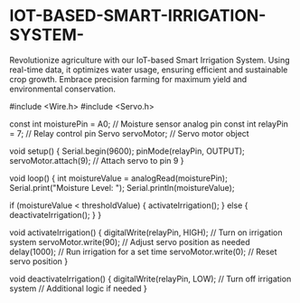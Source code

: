 # IOT-BASED-SMART-IRRIGATION-SYSTEM-
Revolutionize agriculture with our IoT-based Smart Irrigation System. Using real-time data, it optimizes water usage, ensuring efficient and sustainable crop growth. Embrace precision farming for maximum yield and environmental conservation.


#include <Wire.h>
#include <Servo.h>

const int moisturePin = A0;  // Moisture sensor analog pin
const int relayPin = 7;      // Relay control pin
Servo servoMotor;            // Servo motor object

void setup() {
  Serial.begin(9600);
  pinMode(relayPin, OUTPUT);
  servoMotor.attach(9);  // Attach servo to pin 9
}

void loop() {
  int moistureValue = analogRead(moisturePin);
  Serial.print("Moisture Level: ");
  Serial.println(moistureValue);

  if (moistureValue < thresholdValue) {
    activateIrrigation();
  } else {
    deactivateIrrigation();
  }
}

void activateIrrigation() {
  digitalWrite(relayPin, HIGH);  // Turn on irrigation system
  servoMotor.write(90);           // Adjust servo position as needed
  delay(1000);                    // Run irrigation for a set time
  servoMotor.write(0);            // Reset servo position
}

void deactivateIrrigation() {
  digitalWrite(relayPin, LOW);  // Turn off irrigation system
  // Additional logic if needed
}
